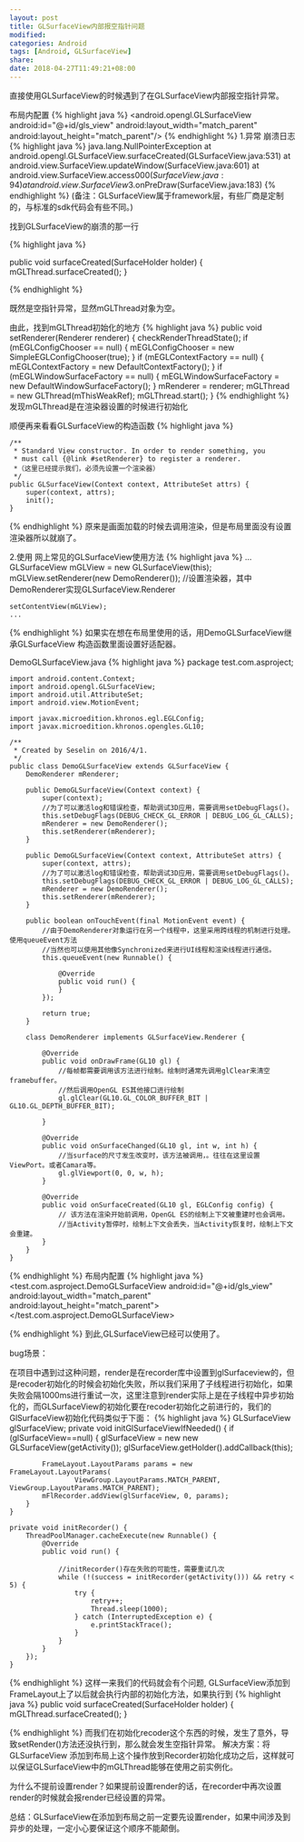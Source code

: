 ```yaml
---
layout: post
title: GLSurfaceView内部报空指针问题
modified:
categories: Android
tags: [Android, GLSurfaceView]
share:
date: 2018-04-27T11:49:21+08:00
---
```


直接使用GLSurfaceView的时候遇到了在GLSurfaceView内部报空指针异常。

布局内配置
{% highlight java %}
<android.opengl.GLSurfaceView
    android:id="@+id/gls_view"
    android:layout_width="match_parent"
    android:layout_height="match_parent"/>
{% endhighlight %}
1.异常
崩溃日志
{% highlight java %}
java.lang.NullPointerException
  at android.opengl.GLSurfaceView.surfaceCreated(GLSurfaceView.java:531)
  at android.view.SurfaceView.updateWindow(SurfaceView.java:601)
  at android.view.SurfaceView.access$000(SurfaceView.java:94)
  at android.view.SurfaceView$3.onPreDraw(SurfaceView.java:183)
{% endhighlight %}
(备注：GLSurfaceView属于framework层，有些厂商是定制的，与标准的sdk代码会有些不同。)

找到GLSurfaceView的崩溃的那一行

{% highlight java %}

public void surfaceCreated(SurfaceHolder holder) {
    mGLThread.surfaceCreated();
}

{% endhighlight %}

既然是空指针异常，显然mGLThread对象为空。

由此，找到mGLThread初始化的地方
{% highlight java %}
public void setRenderer(Renderer renderer) {
    checkRenderThreadState();
    if (mEGLConfigChooser == null) {
        mEGLConfigChooser = new SimpleEGLConfigChooser(true);
    }
    if (mEGLContextFactory == null) {
        mEGLContextFactory = new DefaultContextFactory();
    }
    if (mEGLWindowSurfaceFactory == null) {
        mEGLWindowSurfaceFactory = new DefaultWindowSurfaceFactory();
    }
    mRenderer = renderer;
    mGLThread = new GLThread(mThisWeakRef);
    mGLThread.start();
}
{% endhighlight %}
发现mGLThread是在渲染器设置的时候进行初始化

顺便再来看看GLSurfaceView的构造函数
{% highlight java %}

    /**
     * Standard View constructor. In order to render something, you
     * must call {@link #setRenderer} to register a renderer.
     *（这里已经提示我们，必须先设置一个渲染器）
     */
    public GLSurfaceView(Context context, AttributeSet attrs) {
        super(context, attrs);
        init();
    }

{% endhighlight %}
原来是画面加载的时候去调用渲染，但是布局里面没有设置渲染器所以就崩了。

<!--more-->

2.使用
网上常见的GLSurfaceView使用方法
{% highlight java %}
    ...
    GLSurfaceView mGLView = new GLSurfaceView(this); 
    mGLView.setRenderer(new DemoRenderer()); 
    //设置渲染器，其中DemoRenderer实现GLSurfaceView.Renderer

    setContentView(mGLView);
    ...
{% endhighlight %}
如果实在想在布局里使用的话，用DemoGLSurfaceView继承GLSurfaceView 
构造函数里面设置好适配器。

DemoGLSurfaceView.java
{% highlight java %}
    package test.com.asproject;
    
    import android.content.Context;
    import android.opengl.GLSurfaceView;
    import android.util.AttributeSet;
    import android.view.MotionEvent;
    
    import javax.microedition.khronos.egl.EGLConfig;
    import javax.microedition.khronos.opengles.GL10;

    /**
     * Created by Seselin on 2016/4/1.
     */
    public class DemoGLSurfaceView extends GLSurfaceView {
        DemoRenderer mRenderer;
        
        public DemoGLSurfaceView(Context context) {
            super(context);
            //为了可以激活log和错误检查，帮助调试3D应用，需要调用setDebugFlags()。
            this.setDebugFlags(DEBUG_CHECK_GL_ERROR | DEBUG_LOG_GL_CALLS);
            mRenderer = new DemoRenderer();
            this.setRenderer(mRenderer);
        }
    
        public DemoGLSurfaceView(Context context, AttributeSet attrs) {
            super(context, attrs);
            //为了可以激活log和错误检查，帮助调试3D应用，需要调用setDebugFlags()。
            this.setDebugFlags(DEBUG_CHECK_GL_ERROR | DEBUG_LOG_GL_CALLS);
            mRenderer = new DemoRenderer();
            this.setRenderer(mRenderer);
        }
    
        public boolean onTouchEvent(final MotionEvent event) {
            //由于DemoRenderer对象运行在另一个线程中，这里采用跨线程的机制进行处理。使用queueEvent方法
            //当然也可以使用其他像Synchronized来进行UI线程和渲染线程进行通信。
            this.queueEvent(new Runnable() {
    
                @Override
                public void run() {
                }
            });
    
            return true;
        }
    
        class DemoRenderer implements GLSurfaceView.Renderer {
    
            @Override
            public void onDrawFrame(GL10 gl) {
                //每帧都需要调用该方法进行绘制。绘制时通常先调用glClear来清空framebuffer。
                //然后调用OpenGL ES其他接口进行绘制
                gl.glClear(GL10.GL_COLOR_BUFFER_BIT | GL10.GL_DEPTH_BUFFER_BIT);
    
            }
    
            @Override
            public void onSurfaceChanged(GL10 gl, int w, int h) {
                //当surface的尺寸发生改变时，该方法被调用，。往往在这里设置ViewPort。或者Camara等。
                gl.glViewport(0, 0, w, h);
            }
    
            @Override
            public void onSurfaceCreated(GL10 gl, EGLConfig config) {
                // 该方法在渲染开始前调用，OpenGL ES的绘制上下文被重建时也会调用。
                //当Activity暂停时，绘制上下文会丢失，当Activity恢复时，绘制上下文会重建。
            }
        }
    }
{% endhighlight %}
布局内配置
{% highlight java %}
    <test.com.asproject.DemoGLSurfaceView
        android:id="@+id/gls_view"
        android:layout_width="match_parent"
        android:layout_height="match_parent">
    </test.com.asproject.DemoGLSurfaceView>

{% endhighlight %}
到此,GLSurfaceView已经可以使用了。

bug场景：
    
在项目中遇到过这种问题，render是在recorder库中设置到glSurfaceview的，但是recoder初始化的时候会初始化失败，所以我们采用了子线程进行初始化，如果失败会隔1000ms进行重试一次，这里注意到render实际上是在子线程中异步初始化的，而GLSurfaceView的初始化要在recoder初始化之前进行的，我们的GlSurfaceView初始化代码类似于下面：
{% highlight java %}
    GLSurfaceView glSurfaceView;
    private void initGlSurfaceViewIfNeeded() {
        if (glSurfaceView==null) {
            glSurfaceView = new new GLSurfaceView(getActivity());
            glSurfaceView.getHolder().addCallback(this);
            
            FrameLayout.LayoutParams params = new FrameLayout.LayoutParams(
                    ViewGroup.LayoutParams.MATCH_PARENT, ViewGroup.LayoutParams.MATCH_PARENT);
            mFlRecorder.addView(glSurfaceView, 0, params);
        }
    }
    
    private void initRecorder() {
        ThreadPoolManager.cacheExecute(new Runnable() {
            @Override
            public void run() {
            
                //initRecorder()存在失败的可能性，需要重试几次
                while (!(success = initRecorder(getActivity())) && retry < 5) {
                    try {
                        retry++;
                        Thread.sleep(1000);
                    } catch (InterruptedException e) {
                        e.printStackTrace();
                    }
                }
            }
        });
    }
{% endhighlight %}
这样一来我们的代码就会有个问题, GLSurfaceView添加到FrameLayout上了以后就会执行内部的初始化方法，如果执行到
{% highlight java %}
    public void surfaceCreated(SurfaceHolder holder) {
        mGLThread.surfaceCreated();
    }

{% endhighlight %}
而我们在初始化recoder这个东西的时候，发生了意外，导致setRender()方法还没执行到，那么就会发生空指针异常。
解决方案：将GLSurfaceView 添加到布局上这个操作放到Recorder初始化成功之后，这样就可以保证GLSurfaceView中的mGLThread能够在使用之前实例化。

为什么不提前设置render？如果提前设置render的话，在recorder中再次设置render的时候就会报render已经设置的异常。

总结：GLSurfaceView在添加到布局之前一定要先设置render，如果中间涉及到异步的处理，一定小心要保证这个顺序不能颠倒。

